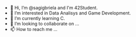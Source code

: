 - 👋 Hi, I’m @sagigbriela and I'm 42Student.
- 👀 I’m interested in Data Analisys and Game Development.
- 🌱 I’m currently learning C.
- 💞️ I’m looking to collaborate on ...
- 📫 How to reach me ...

